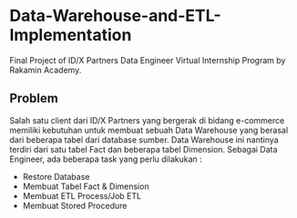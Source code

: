 # Data-Warehouse-and-ETL-Implementation
Final Project of ID/X Partners Data Engineer Virtual Internship Program by Rakamin Academy. 

## Problem
Salah satu client dari ID/X Partners yang bergerak di bidang e-commerce memiliki kebutuhan untuk membuat sebuah Data Warehouse yang berasal dari beberapa tabel dari database sumber. Data Warehouse ini nantinya terdiri dari satu tabel Fact dan beberapa tabel Dimension. Sebagai Data Engineer, ada beberapa task yang perlu dilakukan :
- Restore Database
- Membuat Tabel Fact & Dimension
- Membuat ETL Process/Job ETL
- Membuat Stored Procedure


